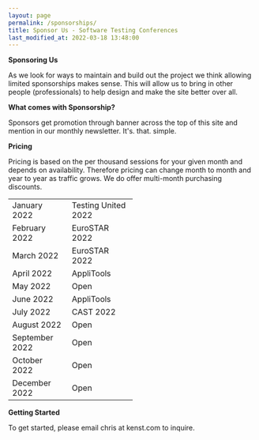 ```yaml
---
layout: page
permalink: /sponsorships/
title: Sponsor Us - Software Testing Conferences
last_modified_at: 2022-03-18 13:48:00
---
```


**Sponsoring Us**

As we look for ways to maintain and build out the project we think allowing limited sponsorships makes sense. This will
allow us to bring in other people (professionals) to help design and make the site better over all.

**What comes with Sponsorship?**

Sponsors get promotion through banner across the top of this site and mention in our monthly newsletter. It's. that.
simple.

**Pricing**

Pricing is based on the per thousand sessions for your given month and depends on availability. Therefore pricing can
change month to month and year to year as traffic grows. We do offer multi-month purchasing discounts.

<table style="width:50%" align="center">
  <tr>
    <td>January 2022</td>
    <td>Testing United 2022</td>
  </tr>
  <tr>
    <td>February 2022</td>
    <td>EuroSTAR 2022</td>
  </tr>
  <tr>
    <td>March 2022</td>
    <td>EuroSTAR 2022</td>
  </tr>
  <tr>
    <td>April 2022</td>
    <td>AppliTools</td>
  </tr>
  <tr>
    <td>May 2022</td>
    <td>Open</td>
  </tr>
  <tr>
    <td>June 2022</td>
    <td>AppliTools</td>
  </tr>
  <tr>
    <td>July 2022</td>
    <td>CAST 2022</td>
  </tr>
  <tr>
    <td>August 2022</td>
    <td>Open</td>
  </tr>
  <tr>
    <td>September 2022</td>
    <td>Open</td>
  </tr>
  <tr>
    <td>October 2022</td>
    <td>Open</td>
  </tr>
  <tr>
    <td>December 2022</td>
    <td>Open</td>
  </tr>
</table>


**Getting Started**

To get started, please email chris at kenst.com to inquire.